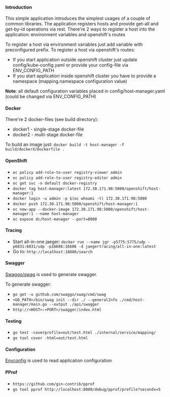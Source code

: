 #### Introduction
This simple application introduces the simplest usages of a couple of common libraries.
The application registers hosts and provide get-all and get-by-id operations via rest.
There're 2 ways to register a host into the application: environment variables and openshift's routes

To register a host via environment variables just add variable with preconfigured prefix.
To register a host via openshift's routes:
* If you start application outside openshift cluster just update config/kube-config.yaml or provide your config-file via ENV_CONFIG_PATH
* If you start application inside openshift cluster you have to provide a namespace (mapping.namespace configuration value)

**Note**: all default configuration variables placed in config/host-manager.yaml (could be changed via ENV_CONFIG_PATH)

#### Docker
There're 2 docker-files (see build directory):
* docker1 - single-stage docker-file
* docker2 - multi-stage docker-file

To build an image just: `docker build -t host-manager -f build/dockerX/Dockerfile .`

#### OpenShift

* `oc policy add-role-to-user registry-viewer admin`
* `oc policy add-role-to-user registry-editor admin`
* `oc get svc -n default docker-registry`
* `docker tag host-manager:latest 172.30.171.98:5000/openshift/host-manager:1`
* `docker login -u admin -p $(oc whoami -t) 172.30.171.98:5000`
* `docker push 172.30.171.98:5000/openshift/host-manager:1`
* `oc new-app --docker-image 172.30.171.98:5000/openshift/host-manager:1 --name host-manager`
* `oc expose dc/host-manager --port=8080`

#### Tracing
* Start all-in-one jaeger: `docker run --name jgr -p5775:5775/udp -p6831:6831/udp -p16686:16686 -d jaegertracing/all-in-one:latest`
* Go to: `http://localhost:16686/search`

#### Swagger
[Swaggo/swag][swaggo] is used to generate swagger.

To generate swagger:
* `go get -u github.com/swaggo/swag/cmd/swag`
* `<GO_PATH>/bin/swag init --dir ./ --generalInfo ./cmd/host-manager/main.go --output ./api/swagger`
* `http://<HOST>:<PORT>/swagger/index.html`

#### Testing
* `go test -coverprofile=out/test.html ./internal/service/mapping/`
* `go tool cover -html=out/test.html`

#### Configuration
[Envconfig][envconfig] is used to read application configuration

#### PProf
* `https://github.com/gin-contrib/pprof`
* `go tool pprof http://localhost:8080/debug/pprof/profile?seconds=5`

[envconfig]: https://github.com/kelseyhightower/envconfig
[swaggo]: https://github.com/swaggo/swag